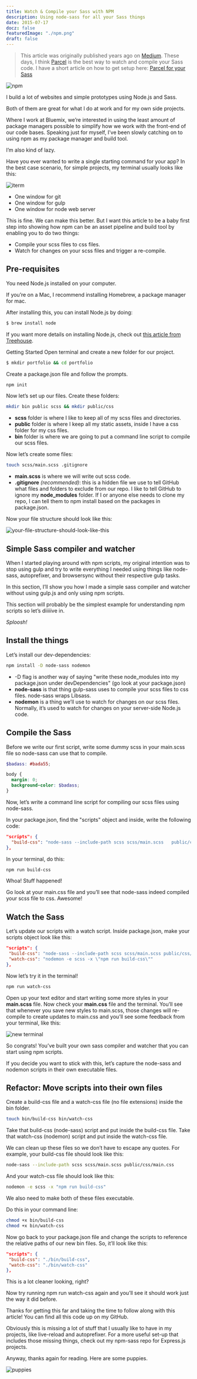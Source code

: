 ```yaml
---
title: Watch & Compile your Sass with NPM
description: Using node-sass for all your Sass things
date: 2015-07-17
docz: false
featuredImage: "./npm.png"
draft: false
---
```


> This article was originally published years ago on [Medium](https://medium.com/@brianhan/watch-compile-your-sass-with-npm-9ba2b878415b).
> These days, I think [Parcel](https://parceljs.org/) is the best way to watch and compile your Sass code.
> I have a short article on how to get setup here: [Parcel for your Sass](/2018-12-18-parcel-sass/)

![npm](./npm.png)

I build a lot of websites and simple prototypes using Node.js and Sass.

Both of them are great for what I do at work and for my own side projects.

Where I work at Bluemix, we’re interested in using the least amount of package managers possible to simplify how we work with the front-end of our code bases. Speaking just for myself, I’ve been slowly catching on to using npm as my package manager and build tool.

I’m also kind of lazy.

Have you ever wanted to write a single starting command for your app? In the best case scenario, for simple projects, my terminal usually looks like this:

![iterm](./terminal-with-3-windows.png)

- One window for git
- One window for gulp
- One window for node web server

This is fine. We can make this better. But I want this article to be a baby first step into showing how npm can be an asset pipeline and build tool by enabling you to do two things:

- Compile your scss files to css files.
- Watch for changes on your scss files and trigger a re-compile.

## Pre-requisites

You need Node.js installed on your computer.

If you’re on a Mac, I recommend installing Homebrew, a package manager for mac.

After installing this, you can install Node.js by doing:

```bash
$ brew install node
```

If you want more details on installing Node.js, check out [this article from Treehouse](http://blog.teamtreehouse.com/install-node-js-npm-mac).

Getting Started Open terminal and create a new folder for our project.

```bash
$ mkdir portfolio && cd portfolio
```

Create a package.json file and follow the prompts.

```bash
npm init
```

Now let’s set up our files. Create these folders:

```bash
mkdir bin public scss && mkdir public/css
```

- **scss** folder is where I like to keep all of my scss files and directories.
- **public** folder is where I keep all my static assets, inside I have a css folder for my css files.
- **bin** folder is where we are going to put a command line script to compile our scss files.

Now let’s create some files:

```bash
touch scss/main.scss .gitignore
```

- **main.scss** is where we will write out scss code.
- **.gitignore** _(recommended)_: this is a hidden file we use to tell GitHub what files and folders to exclude from our repo. I like to tell GitHub to ignore my **node_modules** folder. If I or anyone else needs to clone my repo, I can tell them to npm install based on the packages in package.json.

Now your file structure should look like this:

![your-file-structure-should-look-like-this](./file-structure.png)

## Simple Sass compiler and watcher

When I started playing around with npm scripts, my original intention was to stop using gulp and try to write everything I needed using things like node-sass, autoprefixer, and browsersync without their respective gulp tasks.

In this section, I’ll show you how I made a simple sass compiler and watcher without using gulp.js and only using npm scripts.

This section will probably be the simplest example for understanding npm scripts so let’s diiiiive in.

_Sploosh!_

## Install the things

Let’s install our dev-dependencies:

```bash
npm install -D node-sass nodemon
```

- -D flag is another way of saying "write these node_modules into my package.json under devDependencies" (go look at your package.json)
- **node-sass** is that thing gulp-sass uses to compile your scss files to css files. node-sass wraps Libsass.
- **nodemon** is a thing we’ll use to watch for changes on our scss files. Normally, it’s used to watch for changes on your server-side Node.js code.

## Compile the Sass

Before we write our first script, write some dummy scss in your main.scss file so node-sass can use that to compile.

```scss
$badass: #bada55;

body {
  margin: 0;
  background-color: $badass;
}
```

Now, let’s write a command line script for compiling our scss files using node-sass.

In your package.json, find the "scripts" object and inside, write the following code:

```json
"scripts": {
  "build-css": "node-sass --include-path scss scss/main.scss   public/css/main.css"
},
```

In your terminal, do this:

```bash
npm run build-css
```

Whoa! Stuff happened!

Go look at your main.css file and you’ll see that node-sass indeed compiled your scss file to css. Awesome!

## Watch the Sass

Let’s update our scripts with a watch script. Inside package.json, make your scripts object look like this:

```json
"scripts": {
 "build-css": "node-sass --include-path scss scss/main.scss public/css/main.css",
 "watch-css": "nodemon -e scss -x \"npm run build-css\""
},
```

Now let’s try it in the terminal!

```bash
npm run watch-css
```

Open up your text editor and start writing some more styles in your **main.scss** file. Now check your **main.css** file and the terminal. You’ll see that whenever you save new styles to main.scss, those changes will re-compile to create updates to main.css and you’ll see some feedback from your terminal, like this:

![new terminal](./npm-run-watch-css.png)

So congrats! You’ve built your own sass compiler and watcher that you can start using npm scripts.

If you decide you want to stick with this, let’s capture the node-sass and nodemon scripts in their own executable files.

## Refactor: Move scripts into their own files

Create a build-css file and a watch-css file (no file extensions) inside the bin folder.

```bash
touch bin/build-css bin/watch-css
```

Take that build-css (node-sass) script and put inside the build-css file.
Take that watch-css (nodemon) script and put inside the watch-css file.

We can clean up these files so we don’t have to escape any quotes. For example, your build-css file should look like this:

```bash
node-sass --include-path scss scss/main.scss public/css/main.css
```

And your watch-css file should look like this:

```bash
nodemon -e scss -x "npm run build-css"
```

We also need to make both of these files executable.

Do this in your command line:

```bash
chmod +x bin/build-css
chmod +x bin/watch-css
```

Now go back to your package.json file and change the scripts to reference the relative paths of our new bin files. So, it’ll look like this:

```json
"scripts": {
 "build-css": "./bin/build-css",
 "watch-css": "./bin/watch-css"
},
```

This is a lot cleaner looking, right?

Now try running npm run watch-css again and you’ll see it should work just the way it did before.

Thanks for getting this far and taking the time to follow along with this article! You can find all this code up on my GitHub.

Obviously this is missing a lot of stuff that I usually like to have in my projects, like live-reload and autoprefixer. For a more useful set-up that includes those missing things, check out my npm-sass repo for Express.js projects.

Anyway, thanks again for reading. Here are some puppies.

![puppies](./puppies.gif)

